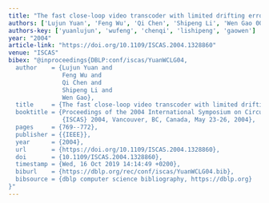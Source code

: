 ```yaml
---
title: "The fast close-loop video transcoder with limited drifting error"
authors: ['Lujun Yuan', 'Feng Wu', 'Qi Chen', 'Shipeng Li', 'Wen Gao 0001']
authors-key: ['yuanlujun', 'wufeng', 'chenqi', 'lishipeng', 'gaowen']
year: "2004"
article-link: "https://doi.org/10.1109/ISCAS.2004.1328860"
venue: "ISCAS"
bibex: "@inproceedings{DBLP:conf/iscas/YuanWCLG04,
  author    = {Lujun Yuan and
               Feng Wu and
               Qi Chen and
               Shipeng Li and
               Wen Gao},
  title     = {The fast close-loop video transcoder with limited drifting error},
  booktitle = {Proceedings of the 2004 International Symposium on Circuits and Systems,
               {ISCAS} 2004, Vancouver, BC, Canada, May 23-26, 2004},
  pages     = {769--772},
  publisher = {{IEEE}},
  year      = {2004},
  url       = {https://doi.org/10.1109/ISCAS.2004.1328860},
  doi       = {10.1109/ISCAS.2004.1328860},
  timestamp = {Wed, 16 Oct 2019 14:14:49 +0200},
  biburl    = {https://dblp.org/rec/conf/iscas/YuanWCLG04.bib},
  bibsource = {dblp computer science bibliography, https://dblp.org}
}"
---
```

